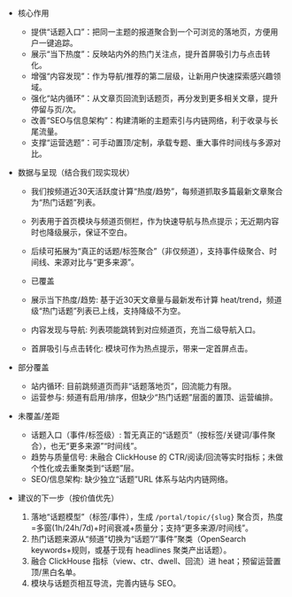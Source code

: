 - 核心作用
  - 提供“话题入口”：把同一主题的报道聚合到一个可浏览的落地页，方便用户一键追踪。
  - 展示“当下热度”：反映站内外的热门关注点，提升首屏吸引力与点击转化。
  - 增强“内容发现”：作为导航/推荐的第二层级，让新用户快速探索感兴趣领域。
  - 强化“站内循环”：从文章页回流到话题页，再分发到更多相关文章，提升停留与页/次。
  - 改善“SEO与信息架构”：构建清晰的主题索引与内链网络，利于收录与长尾流量。
  - 支撑“运营选题”：可手动置顶/定制，承载专题、重大事件时间线与多源对比。

- 数据与呈现（结合我们现实现状）
  - 我们按频道近30天活跃度计算“热度/趋势”，每频道抓取多篇最新文章聚合为“热门话题”列表。
  - 列表用于首页模块与频道页侧栏，作为快速导航与热点提示；无近期内容时也降级展示，保证不空白。
  - 后续可拓展为“真正的话题/标签聚合”（非仅频道），支持事件级聚合、时间线、来源对比与“更多来源”。

  - 已覆盖
  - 展示当下热度/趋势: 基于近30天文章量与最新发布计算 heat/trend，频道级“热门话题”列表已上线，支持降级不为空。
  - 内容发现与导航: 列表项能跳转到对应频道页，充当二级导航入口。
  - 首屏吸引与点击转化: 模块可作为热点提示，带来一定首屏点击。

- 部分覆盖
  - 站内循环: 目前跳频道页而非“话题落地页”，回流能力有限。
  - 运营参与: 频道有启用/排序，但缺少“热门话题”层面的置顶、运营编排。

- 未覆盖/差距
  - 话题入口（事件/标签级）: 暂无真正的“话题页”（按标签/关键词/事件聚合），也无“更多来源”“时间线”。
  - 趋势与质量信号: 未融合 ClickHouse 的 CTR/阅读/回流等实时指标；未做个性化或去重聚类到“话题”层。
  - SEO/信息架构: 缺少独立“话题”URL 体系与站内内链网络。

- 建议的下一步（按价值优先）
  1) 落地“话题模型”（标签/事件），生成 `/portal/topic/{slug}` 聚合页，热度=多窗(1h/24h/7d)+时间衰减+质量分；支持“更多来源/时间线”。  
  2) 热门话题来源从“频道”切换为“话题”/“事件”聚类（OpenSearch keywords+规则，或基于现有 headlines 聚类产出话题）。  
  3) 融合 ClickHouse 指标（view、ctr、dwell、回流）进 heat；预留运营置顶/黑白名单。  
  4) 模块与话题页相互导流，完善内链与 SEO。